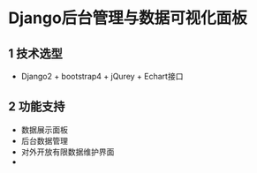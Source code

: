 # Django后台管理与数据可视化面板

## 1 技术选型 
* Django2 + bootstrap4 + jQurey + Echart接口

## 2 功能支持
* 数据展示面板
* 后台数据管理
* 对外开放有限数据维护界面
* 